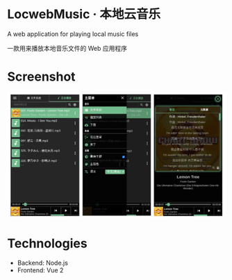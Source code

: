 # LocwebMusic · 本地云音乐

A web application for playing local music files

一款用来播放本地音乐文件的 Web 应用程序

# Screenshot

![img](./preview.png)

# Technologies

- Backend: Node.js
- Frontend: Vue 2
